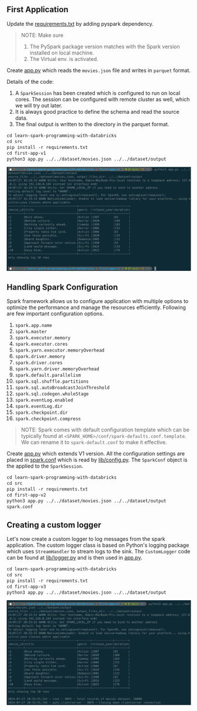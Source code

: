 ## First Application

Update the [requirements.txt](./../src/requirements.txt) by adding pyspark dependency.

> NOTE: Make sure
> 1. The PySpark package version matches with the Spark version installed on local machine.
> 2. The Virtual env. is activated.

Create [app.py](./../src/first-app-v1/app.py) which reads the `movies.json` file and writes in `parquet` format.

Details of the code:
1. A `SparkSession` has been created which is configured to run on local cores. The session can be configured with remote cluster as well, which we will try out later.
2. It is always good practice to define the schema and read the source data.
3. The final output is written to the directory in the parquet format.

```
cd learn-spark-programming-with-databricks
cd src
pip install -r requirements.txt
cd first-app-v1
python3 app.py ../../dataset/movies.json ../../dataset/output
```

![First Application](../images/first-app-v1.png)


## Handling Spark Configuration

Spark framework allows us to configure application with multiple options to optimize the performance and manage the resources efficiently. Following are few important configuration options.

1. `spark.app.name`
2. `spark.master`
3. `spark.executor.memory`
4. `spark.executor.cores`
5. `spark.yarn.executor.memoryOverhead`
6. `spark.driver.memory`
7. `spark.driver.cores`
8. `spark.yarn.driver.memoryOverhead`
9. `spark.default.parallelism`
10. `spark.sql.shuffle.partitions`
11. `spark.sql.autoBroadcastJoinThreshold`
12. `spark.sql.codegen.wholeStage`
13. `spark.eventLog.enabled`
14. `spark.eventLog.dir`
15. `spark.checkpoint.dir`
16. `spark.checkpoint.compress`

> NOTE: Spark comes with default configuration template which can be typically found at `<SPARK_HOME>/conf/spark-defaults.conf.template`. We can rename it to `spark-default.conf` to make it effective.

Create [app.py](./../src/first-app-v2/app.py) which extends V1 version. All the configuration settings are placed in [spark.conf](./../src/first-app-v2/spark.conf) which is read by [lib/config.py](./../src/first-app-v2/lib/config.py). The `SparkConf` object is the applied to the `SparkSession`.

```
cd learn-spark-programming-with-databricks
cd src
pip install -r requirements.txt
cd first-app-v2
python3 app.py ../../dataset/movies.json ../../dataset/output spark.conf
```

## Creating a custom logger

Let's now create a custom logger to log messages from the spark application. The custom logger class is based on Python's logging package which uses `StreamHandler` to stream logs to the sink. The `CustomLogger` code can be found at [lib/logger.py](./../src/first-app-v3/lib/logger.py) and is then used in [app.py](./../src/first-app-v3/app.py).

```
cd learn-spark-programming-with-databricks
cd src
pip install -r requirements.txt
cd first-app-v3
python3 app.py ../../dataset/movies.json ../../dataset/output
```

![First Application V3](../images/first-app-v3.png)